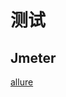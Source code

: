 

# 测试  

<!-- 

推荐11个构建和测试API的顶级工具 
https://mp.weixin.qq.com/s?__biz=MzAxODcyNjEzNQ==&mid=2247488231&idx=1&sn=7a0684d1d474c0e241f3f0696a7cd298&chksm=9bd0bf7faca736697d50ffae446317f670d7558d270a2ad51b8c0fbb0cd30052cc54f821dd46&mpshare=1&scene=1&srcid=&sharer_sharetime=1567126010555&sharer_shareid=b256218ead787d58e0b58614a973d00d&key=2a9daec5125aceb3414a0de9c8228ac4f58bdd5ec31971d13800fdbb6cca8814fd4e5aee2ae1363e0bb1c964de01c6eab150a20f974c9221e75158f6b990a1eef3639d34f700ecdabb606339b3efa502&ascene=1&uin=MTE1MTYxNzY2MQ%3D%3D&devicetype=Windows+10&version=62060844&lang=zh_CN&pass_ticket=U9kFG0IiYTcQO2jwoKWjL2A62Ww%2BHPpY0qMdaz1nyR956DNaf5luD%2BRfOHWjISaQ



6. 性能测试了解吗?说说你知道的性能测试工具?
性能测试指通过自动化的测试工具模拟多种正常、峰值以及异常负载条件来对系统的各项性能指标进行测试。性能测试是总称，通常细分为：
基准测试： 在给系统施加较低压力时，查看系统的运行状况并记录相关数做为基础参考
负载测试：是指对系统不断地增加压力或增加一定压力下的持续时间，直到系统的某项或多项性能指标达到安全临界值，例如某种资源已经达到饱和状态等 。此时继续加压，系统处理能力会下降。
压力测试： 超过安全负载情况下，不断施加压力（增加并发请求），直到系统崩溃或无法处理任何请求，依此获得系统最大压力承受能力。
稳定性测试： 被测试系统在特定硬件、软件、网络环境下，加载一定业务压力（模拟生产环境不同时间点、不均匀请求，呈波浪特性）运行一段较长时间，以此检测系统是否稳定。
后端程序员或者测试平常比较常用的测试工具是 JMeter（官网：https://jmeter.apache.org/）。Apache JMeter 是一款基于Java的压力测试工具(100％纯Java应用程序)，旨在加载测试功能行为和测量性能。它最初被设计用于 Web 应用测试但后来扩展到其他测试领域。

https://mp.weixin.qq.com/s?__biz=MzU4NzU0MDIzOQ==&mid=2247487005&idx=1&sn=9c8837261ce97f69f019fe909e09e789&chksm=fdeb3c7dca9cb56b6c142d52f08eae5143cfc38bf214c2e716f65202f83ffd9325b845da48dc&mpshare=1&scene=1&srcid=&key=521d039d5ed157bfafc85a14fbce3e33de3c21c1bd22ee57300b1b102db7e8166c5802304552130ca8529740921514ea64e1b498d4fbc762d8790db048bc90efcc1b6c17fbcd7638815f3d964711c48d&ascene=1&uin=MTE1MTYxNzY2MQ%3D%3D&devicetype=Windows+10&version=62060834&lang=zh_CN&pass_ticket=swkcy2j9QV%2B%2Fe6iryvrn25EqfMe45C1VIV4MzLASKKRDEbfsaT0QZlJSJCvsuujA
TPS
多任务和高并发是衡量一台计算机处理器的能力重要指标之一。一般衡量一个服务器性能的高低好坏，使用每秒事务处理数（Transactions Per Second，TPS）这个指标比较能说明问题，它代表着一秒内服务器平均能响应的请求数，而TPS值与程序的并发能力有着非常密切的关系。


---------------------------
压力测试，JMeter

JMeter篇01：JMeter在Mac下的安装
https://www.jianshu.com/p/bce9077d883c

---------------------------------------------------------JMeter----------------------------------------------------------
 
如何模拟超过 5 万的并发用户
https://mp.weixin.qq.com/s?__biz=MzAxMjY5NDU2Ng==&mid=2651854204&idx=1&sn=c937570afe5a83341171bf33ed8a2ac3&chksm=80495035b73ed9235bd883dc049a90f9b925f84f941c8347348fb07a9bd33865aeb86a047fe0&mpshare=1&scene=1&srcid=&sharer_sharetime=1569197398913&sharer_shareid=b256218ead787d58e0b58614a973d00d&key=f394366f6bc7d2c562b63a6f4dbace4556d89a3b980b698f4cff52a4d9fb44c8ebfa7c840b23c03cc6bbd79338d53b4a6aa8c7afe9ac5a1ef669901cfe3cd38681313ad41a9260fe5c2f70a6b152a27a&ascene=1&uin=MTE1MTYxNzY2MQ%3D%3D&devicetype=Windows+10&version=62060844&lang=zh_CN&pass_ticket=vg289L84kZgMlfi%2BmdUdDpmOfKiTxtTyP4BsVqSgMtQOemVPkyPdcI1sdjZzhhyd
Jmeter环境变量配置详解
https://blog.csdn.net/qq_40646143/article/details/79578270
 JMeter 进行压力测试
https://mp.weixin.qq.com/s/NNHvtSvUlShzFmH0ZNzPtQ

 Jmeter与压测相关概念 
https://mp.weixin.qq.com/s/6sgRtSE-pCAbrKkR045S9g
【Jmeter套餐】超级福利干货，免费领取！！！
https://mp.weixin.qq.com/s?__biz=Mzg5MzI1NTI0Mw==&mid=2247484207&idx=1&sn=32e0872252852f889f9ae2deff709471&chksm=c030e80bf747611d6130f7648119a2343c981cb56014b22af589ffed332c913b8456f8ae8284&mpshare=1&scene=1&srcid=&sharer_sharetime=1570809715928&sharer_shareid=b256218ead787d58e0b58614a973d00d&key=60decda1ebadad2d4c843cf5f31e340fb03da46e2cfb34af52218f4c8220e4c2170d3ec9ab72bc51feb820f14b8e46f8708081b435b41011b1e2612fe549c56a0041dbb619a3872a9707604cb4f65ce1&ascene=1&uin=MTE1MTYxNzY2MQ%3D%3D&devicetype=Windows+10&version=62060844&lang=zh_CN&pass_ticket=Tch8gYSKJ6p%2Bvqtn7v8E13fTGNPkCewU4zfkYDJDEQaeCtG%2FHn2o0Npk5pO2IVks
 【Jmeter篇】抓包导出Jmeter脚本及查看接口响应时间 
https://mp.weixin.qq.com/s/2GXTlZC1XDcIBemQxiScrg
Jmeter自动化、接口性能测试系列专题
https://mp.weixin.qq.com/s/aZ-rdtUt51UeXEd8TmRfRw
 Jmeter史上最全12种逻辑控制器详解
https://mp.weixin.qq.com/s?__biz=Mzg5MzI1NTI0Mw==&mid=2247484489&idx=1&sn=ddcc5373c7d345590dda5da5b6831c0b&chksm=c030ef6df747667ba4ca6932032e45517dba1588553aef1d7bafc89d0b3dd8216b0265f37320&mpshare=1&scene=1&srcid=&sharer_sharetime=1574532682412&sharer_shareid=b256218ead787d58e0b58614a973d00d&key=0fd7b4fa2fb2f076058877abb36caa34b70f403ba1d4e71d2915dffeaa016287957411f545634d871820c44a834751af6dcd622ce7a22d0d7b1510e2c5b0e69d0be973311f09ffe1ec6ae60adc757cb2&ascene=1&uin=MTE1MTYxNzY2MQ%3D%3D&devicetype=Windows+10&version=62070152&lang=zh_CN&pass_ticket=n0BGvfruhii32Minmod%2BuiYrluBdezTdMXxcyRJwXKS3fag9M%2BO8mkX285a%2Fzbn8
 如何模拟超过 5 万的并发用户 
https://mp.weixin.qq.com/s/vsuUGvNxnd87rUzsZa1w6Q
 Jmeter之Http请求上传文件/上传图片
https://mp.weixin.qq.com/s?__biz=Mzg5MzI1NTI0Mw==&mid=2247484547&idx=1&sn=2cf430adcdea8380d067164a68a3bf4f&chksm=c030efa7f74766b122c7c82c4fad9df91f626a746ffb09f3cf13122123a46ed8cf3ecbbf2161&mpshare=1&scene=1&srcid=&sharer_sharetime=1575287912013&sharer_shareid=b256218ead787d58e0b58614a973d00d&key=e2a6a5ccea4b8ce45e4a7d46ab1b865a39bd919ba13656b8cedb3de0253808f003d22df8823adc626e65814fbee98a328abca65d05d453ecc249eff95fce06d8362fa18074daae93789d29d923be077c&ascene=1&uin=MTE1MTYxNzY2MQ%3D%3D&devicetype=Windows+10&version=62070158&lang=zh_CN&pass_ticket=XhI9M9nIhrTxHIclQ8uxyPd2unJlQ4N%2BES6NrkpAI67hgwA8jaM03%2BH7QSdXE73Z

 Jmeter之json条件提取实战（三） 
https://mp.weixin.qq.com/s?__biz=Mzg5MzI1NTI0Mw==&mid=2247484576&idx=1&sn=3ab7e75d60efb03bff9469391d6603f5&chksm=c030ef84f74766926f4795cdd9ca9266653d1fac0575959a1620d02e6852203bb44fc33289e9&mpshare=1&scene=1&srcid=&sharer_sharetime=1577187712008&sharer_shareid=b256218ead787d58e0b58614a973d00d&key=7e51d7974732a32b0a7a0f3674f47586faddfcc811d1d6e2766a3f132c23f90d5bd63f74ce7048237a902d83589d05df981abdb2fda0d6ac7e310f7b4821b3b4828e6c4f3dd2bdbe4805f41ad1955c61&ascene=1&uin=MTE1MTYxNzY2MQ%3D%3D&devicetype=Windows+10&version=62070158&lang=zh_CN&exportkey=AYFlGEfyI3jTIShENjzE6m0%3D&pass_ticket=fjo0TPQ4TftdXiH325uINjkxmTSYWN5xsY7SY8CPXJ8L70Z%2B9nqwLCPhjc61tfer

 25.后置处理器之JSON提取器
https://mp.weixin.qq.com/s/cryroPShCIwJpEWpTbPgKQ



-->






## Jmeter

[allure](/docs/devAndOps/test/allure.md)  
